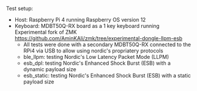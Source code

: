 Test setup:

- Host: Raspberry Pi 4 running Raspberry OS version 12
- Keyboard: MDBT50Q-RX board as a 1 key keyboard running Experimental fork of ZMK https://github.com/AminKAli/zmk/tree/experimental-dongle-llpm-esb
    - All tests were done with a secondary MDBT50Q-RX connected to the RPi4 via USB to allow using nordic's propriatery protocols
    - ble_llpm: testing Nordic's Low Latency Packet Mode (LLPM)
    - esb_dpl: testing Nordic's Enhanced Shock Burst (ESB) with a dynamic payload size
    - esb_static: testing Nordic's Enhanced Shock Burst (ESB) with a static payload size

